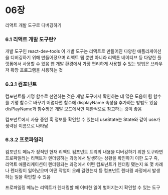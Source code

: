 # 06장
리액트 개발 도구로 디버깅하기

### 6.1 리액트 개발 도구란?
개발 도구인 react-dev-tools
이 개발 도구는 리액트로 만들어진 다양한 애플리케이션을 디버깅하기 위해 만들어졌으며 리액트 웹 뿐만 아니라 리액튼 네이티브 등 다양한 플랫폼에서 사용할 수 있음
웹 개발 환경에서 가장 편리하게 사용할 수 있는 방법은 브라우저 확장 프로그램을 사용하는 것

### 6.3.1 컴포넌트
컴포넌트를 기명 함수로 선언하는 것은 개발 도구에서 확인하는 데 많은 도움이 됨
함수를 기명 함수로 바꾸기 어렵다면 함수에 displayName 속성을 추가하는 방법도 있음
disPlayName과 함수명은 개발 모드에서만 제한적으로 참고하는 것이 좋음

컴포넌트에서 사용 중인 훅 정보를 확인할 수 있는데 useState는 State와 같이 use가 생략된 이름으로 나타남

### 6.3.2 프로파일러
컴포넌트 메뉴가 정적인 현재 리액트 컴포넌트 트리의 내용을 디버깅하기 위한 도구라면 프로파일러는 리액트가 렌더링하는 과정에서 발생하는 상황을 확인하기 이한 도구
즉, 리액트 애플리케이션이 렌더링되는 과정에서 어떤 컴포넌트가 렌더링 됐는지 또 몇 차례나 렌더링이 일어났으며 어떤 작업이 오래 걸렸는지 등 컴포넌트 렌더링 과정에서 발생하는 일을 확인할 수 있음

프로파일링 메뉴는 리액트가 렌더링할 때 어떠한 일이 벌어지는지 확인할 수 있는 도구
